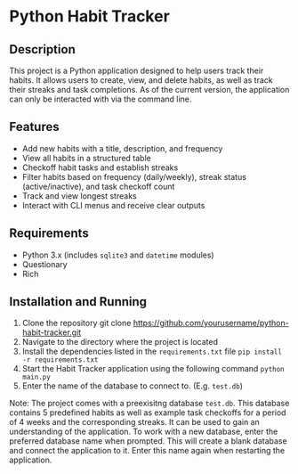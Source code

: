 # Python Habit Tracker

## Description
This project is a Python application designed to help users track their habits. 
It allows users to create, view, and delete habits, as well as track their streaks and task completions.
As of the current version, the application can only be interacted with via the command line.

## Features 
- Add new habits with a title, description, and frequency
- View all habits in a structured table
- Checkoff habit tasks and establish streaks
- Filter habits based on frequency (daily/weekly), streak status (active/inactive), and task checkoff count
- Track and view longest streaks
- Interact with CLI menus and receive clear outputs

## Requirements 
- Python 3.x (includes `sqlite3` and `datetime` modules)
- Questionary
- Rich

## Installation and Running
1. Clone the repository
   git clone https://github.com/yourusername/python-habit-tracker.git
2. Navigate to the directory where the project is located
3. Install the dependencies listed in the `requirements.txt` file
   `pip install -r requirements.txt`
4. Start the Habit Tracker application using the following command
   `python main.py`
5. Enter the name of the database to connect to.
   (E.g. `test.db`)
   
Note:
   The project comes with a preexisitng database `test.db`. This database contains 5 predefined habits as well as example task checkoffs for a period of 4 weeks and the corresponding streaks. It can be used to gain an understanding of the application.
   To work with a new database, enter the preferred database name when prompted. This will create a blank database and connect the application to it. Enter this name again when restarting the application.
 
